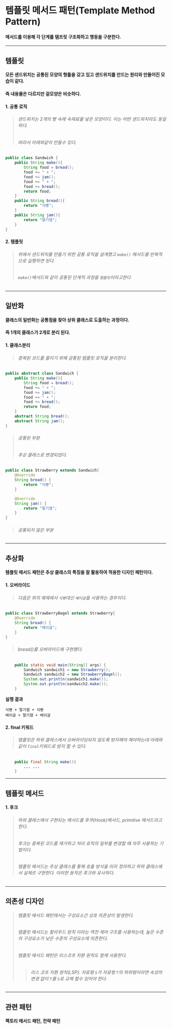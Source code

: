 # 템플릿 메서드 패턴(Template Method Pattern)
#### 메서드를 이용해 각 단계를 템프릿 구조화하고 행동을 구분한다.

---
## 템플릿
#### 모든 샌드위치는 공통된 모양의 형틀을 갖고 있고 샌드위치를 만드는 원리와 만들어진 모습이 같다.
#### 즉 내용물은 다르지만 겉모양은 비슷하다.

#### 1. 공통 로직
> ###### 샌드위치는 2개의 빵 속에 속재료를 넣은 모양이다. 이는 어떤 샌드위치라도 동일하다.
> ###### 따라서 아래와같이 만들수 있다.
```java
public class Sandwich {
    public String make(){
        String food = bread();
        food += " + ";
        food += jam();
        food += " + ";
        food += bread();
        return food;
    }
    public String bread(){
        return "식빵";
    }
    public String jam(){
        return "딸기잼";
    }
}
```
#### 2. 템플릿
> ###### 위에서 샌드위치를 만들기 위한 공통 로직을 설계했고 ```make()``` 메서드를 반복적으로 실행하면 된다.
> ###### ```make()```메서드와 같이 공통된 단계적 과정을 ```템플릿```이라고한다

---
## 일반화
#### 클래스의 일반화는 공통점을 찾아 상위 클래스로 도출하는 과정이다.
#### 즉 1개의 클래스가 2개로 분리 된다.
#### 1. 클래스분리
> ###### 중복된 코드를 줄이기 위해 공통된 템플릿 로직을 분리한다.
```java
public abstract class Sandwich {
    public String make(){
        String food = bread();
        food += " + ";
        food += jam();
        food += " + ";
        food += bread();
        return food;
    }
    abstract String bread();
    abstract String jam();
}
```
> ###### 공통된 부분
> ###### 추상 클래스로 변경되었다.
```java
public class Strawberry extends Sandwich{
    @Override
    String bread() {
        return "식빵";
    }

    @Override
    String jam() {
        return "딸기잼";
    }
}
```
> ###### 공통되지 않은 부분

---
## 추상화
#### 템플릿 메서드 패턴은 추상 클래스의 특징을 잘 활용하여 적용한 디자인 패턴이다.
#### 1. 오버라이드
> ###### 다음은 위의 예제에서 ```식빵```대신 ```베이글```을 사용하는 경우이다.
```java
public class StrawberryBagel extends Strawberry{
    @Override
    String bread() {
        return "베이글";
    }
}
```
> ###### bread()를 오버라이드해 구현했다.
```java
    public static void main(String[] args) {
        Sandwich sandwich1 = new Strawberry();
        Sandwich sandwich2 = new StrawberryBagel();
        System.out.println(sandwich1.make());
        System.out.println(sandwich2.make());
    }
```
**실행 결과**
```aidl
식빵 + 딸기잼 + 식빵
베이글 + 딸기잼 + 베이글
```

#### 2. final 키워드
> ###### 템플릿은 하위 클래스에서 오버라이딩되지 않도록 방지해야 해야하는데 아래와 같이 ```final```키워드로 방지 할 수 있다.

```java
    public final String make(){
        ... ...
    }
```

---
## 템플릿 메서드

#### 1. 후크
> ###### 하위 클래스에서 구현되는 메서드를 후쿠(Hook)메서드, primitive 메서드라고 한다.
> ###### 후크는 중복된 코드를 제거하고 처리 로직의 일부를 변경할 떄 자주 사용하는 기법이다.
> ###### 템플릿 메서드는 추상 클래스를 통해 호출 방식을 미리 정의하고 하위 클래스에서 실체르 구현한다. 이러한 동작은 후크와 유사하다.

---
## 의존성 디자인
> ###### 템플릿 메서드 패턴에서는 구성요소간 상호 의존성이 발생한다.
> ###### 템플릿 메서드는 할리우드 원칙 이라는 역전 제어 구조를 사용하는데, 높은 수존의 구성요소가 낮은 수준의 구성요소에 의존한다.
> ###### 템플릿 메서드 패턴은 리스코프 치환 원칙도 함께 사용한다.
> > ###### 리스 코프 치환 원칙(LSP): 자료형 ```S```가 자료형 ```T```의 하위형이라면 속성의 변경 없이 ```T```를 ```S```로 교체 할수 있어야 한다.

---
## 관련 패턴
#### 팩토리 메서드 패턴, 전략 패턴

